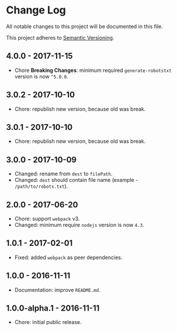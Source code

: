 # Change Log

All notable changes to this project will be documented in this file.

This project adheres to [Semantic Versioning](http://semver.org).

## 4.0.0 - 2017-11-15

* Chore **Breaking Changes**: minimum required `generate-robotstxt` version is
  now `^5.0.0`.

## 3.0.2 - 2017-10-10

* Chore: republish new version, because old was break.

## 3.0.1 - 2017-10-10

* Chore: republish new version, because old was break.

## 3.0.0 - 2017-10-09

* Changed: rename from `dest` to `filePath`.
* Changed: `dest` should contain file name (example - `/path/to/robots.txt`).

## 2.0.0 - 2017-06-20

* Chore: support `webpack` v3.
* Changed: minimum require `nodejs` version is now `4.3`.

## 1.0.1 - 2017-02-01

* Fixed: added `webpack` as peer dependencies.

## 1.0.0 - 2016-11-11

* Documentation: improve `README.md`.

## 1.0.0-alpha.1 - 2016-11-11

* Chore: initial public release.
